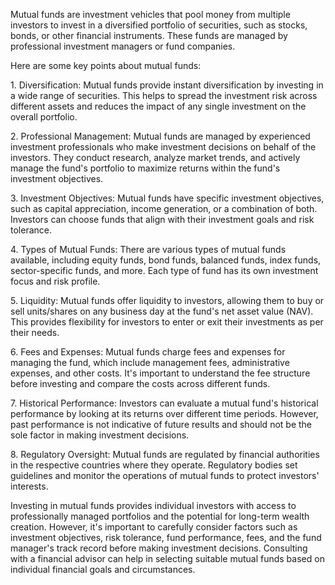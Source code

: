<p>
Mutual funds are investment vehicles that pool money from multiple investors to invest in a diversified portfolio of securities, such as stocks, bonds, or other financial instruments. These funds are managed by professional investment managers or fund companies.
</p><p>
Here are some key points about mutual funds:
</p><p>
1. Diversification: Mutual funds provide instant diversification by investing in a wide range of securities. This helps to spread the investment risk across different assets and reduces the impact of any single investment on the overall portfolio.
</p><p>
2. Professional Management: Mutual funds are managed by experienced investment professionals who make investment decisions on behalf of the investors. They conduct research, analyze market trends, and actively manage the fund's portfolio to maximize returns within the fund's investment objectives.
</p><p>
3. Investment Objectives: Mutual funds have specific investment objectives, such as capital appreciation, income generation, or a combination of both. Investors can choose funds that align with their investment goals and risk tolerance.
</p><p>
4. Types of Mutual Funds: There are various types of mutual funds available, including equity funds, bond funds, balanced funds, index funds, sector-specific funds, and more. Each type of fund has its own investment focus and risk profile.
</p><p>
5. Liquidity: Mutual funds offer liquidity to investors, allowing them to buy or sell units/shares on any business day at the fund's net asset value (NAV). This provides flexibility for investors to enter or exit their investments as per their needs.
</p><p>
6. Fees and Expenses: Mutual funds charge fees and expenses for managing the fund, which include management fees, administrative expenses, and other costs. It's important to understand the fee structure before investing and compare the costs across different funds.
</p><p>
7. Historical Performance: Investors can evaluate a mutual fund's historical performance by looking at its returns over different time periods. However, past performance is not indicative of future results and should not be the sole factor in making investment decisions.
</p><p>
8. Regulatory Oversight: Mutual funds are regulated by financial authorities in the respective countries where they operate. Regulatory bodies set guidelines and monitor the operations of mutual funds to protect investors' interests.
</p><p>
Investing in mutual funds provides individual investors with access to professionally managed portfolios and the potential for long-term wealth creation. However, it's important to carefully consider factors such as investment objectives, risk tolerance, fund performance, fees, and the fund manager's track record before making investment decisions. Consulting with a financial advisor can help in selecting suitable mutual funds based on individual financial goals and circumstances.
</p>